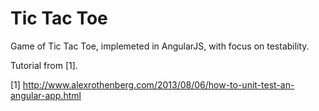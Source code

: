# Tic Tac Toe

Game of Tic Tac Toe, implemeted in AngularJS, with focus on testability.

Tutorial from [1].
    
[1] http://www.alexrothenberg.com/2013/08/06/how-to-unit-test-an-angular-app.html
